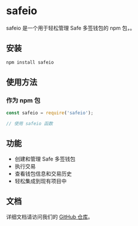 # safeio

safeio 是一个用于轻松管理 Safe 多签钱包的 npm 包，。

## 安装

```bash
npm install safeio
```

## 使用方法

### 作为 npm 包

```javascript
const safeio = require('safeio');

// 使用 safeio 函数
```

## 功能

- 创建和管理 Safe 多签钱包
- 执行交易
- 查看钱包信息和交易历史
- 轻松集成到现有项目中

## 文档

详细文档请访问我们的 [GitHub 仓库](https://github.com/ioplustech/safeio)。
